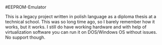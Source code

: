 #EEPROM-Emulator

This is a legacy project written in polish language as a diploma thesis at a technical school. This was so long time ago, so I barely remember how it works, but it works. I still do have working hardware and with help of virtualization software you can run it on DOS/Windows OS without issues.
No support though.
